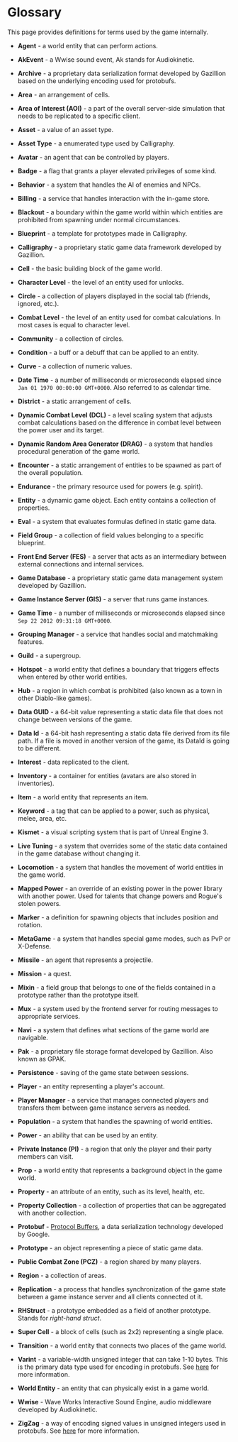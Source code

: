 # Glossary

This page provides definitions for terms used by the game internally.

- **Agent** - a world entity that can perform actions.

- **AkEvent** - a Wwise sound event, Ak stands for Audiokinetic.

- **Archive** - a proprietary data serialization format developed by Gazillion based on the underlying encoding used for protobufs.

- **Area** - an arrangement of cells.

- **Area of Interest (AOI)** - a part of the overall server-side simulation that needs to be replicated to a specific client.

- **Asset** - a value of an asset type.

- **Asset Type** - a enumerated type used by Calligraphy.

- **Avatar** - an agent that can be controlled by players.

- **Badge** - a flag that grants a player elevated privileges of some kind.

- **Behavior** - a system that handles the AI of enemies and NPCs.

- **Billing** - a service that handles interaction with the in-game store.

- **Blackout** - a boundary within the game world within which entities are prohibited from spawning under normal circumstances.

- **Blueprint** - a template for prototypes made in Calligraphy.

- **Calligraphy** - a proprietary static game data framework developed by Gazillion.

- **Cell** - the basic building block of the game world.

- **Character Level** - the level of an entity used for unlocks.

- **Circle** - a collection of players displayed in the social tab (friends, ignored, etc.).

- **Combat Level** - the level of an entity used for combat calculations. In most cases is equal to character level.

- **Community** - a collection of circles.

- **Condition** - a buff or a debuff that can be applied to an entity.

- **Curve** - a collection of numeric values.

- **Date Time** - a number of milliseconds or microseconds elapsed since `Jan 01 1970 00:00:00 GMT+0000`. Also referred to as calendar time.

- **District** - a static arrangement of cells.

- **Dynamic Combat Level (DCL)** - a level scaling system that adjusts combat calculations based on the difference in combat level between the power user and its target.

- **Dynamic Random Area Generator (DRAG)** - a system that handles procedural generation of the game world.

- **Encounter** - a static arrangement of entities to be spawned as part of the overall population.

- **Endurance** - the primary resource used for powers (e.g. spirit).

- **Entity** - a dynamic game object. Each entity contains a collection of properties.

- **Eval** - a system that evaluates formulas defined in static game data.

- **Field Group** - a collection of field values belonging to a specific blueprint.

- **Front End Server (FES)** - a server that acts as an intermediary between external connections and internal services.

- **Game Database** - a proprietary static game data management system developed by Gazillion.

- **Game Instance Server (GIS)** - a server that runs game instances.

- **Game Time** - a number of milliseconds or microseconds elapsed since `Sep 22 2012 09:31:18 GMT+0000`.

- **Grouping Manager** - a service that handles social and matchmaking features.

- **Guild** - a supergroup.

- **Hotspot** - a world entity that defines a boundary that triggers effects when entered by other world entities.

- **Hub** - a region in which combat is prohibited (also known as a town in other Diablo-like games).

- **Data GUID** - a 64-bit value representing a static data file that does not change between versions of the game.

- **Data Id** - a 64-bit hash representing a static data file derived from its file path. If a file is moved in another version of the game, its DataId is going to be different.

- **Interest** - data replicated to the client.

- **Inventory** - a container for entities (avatars are also stored in inventories).

- **Item** - a world entity that represents an item.

- **Keyword** - a tag that can be applied to a power, such as physical, melee, area, etc.

- **Kismet** - a visual scripting system that is part of Unreal Engine 3.

- **Live Tuning** - a system that overrides some of the static data contained in the game database without changing it.

- **Locomotion** - a system that handles the movement of world entities in the game world.

- **Mapped Power** - an override of an existing power in the power library with another power. Used for talents that change powers and Rogue's stolen powers.

- **Marker** - a definition for spawning objects that includes position and rotation.

- **MetaGame** - a system that handles special game modes, such as PvP or X-Defense.

- **Missile** - an agent that represents a projectile.

- **Mission** - a quest.

- **Mixin** - a field group that belongs to one of the fields contained in a prototype rather than the prototype itself.

- **Mux** - a system used by the frontend server for routing messages to appropriate services.

- **Navi** - a system that defines what sections of the game world are navigable.

- **Pak** - a proprietary file storage format developed by Gazillion. Also known as GPAK.

- **Persistence** - saving of the game state between sessions.

- **Player** - an entity representing a player's account.

- **Player Manager** - a service that manages connected players and transfers them between game instance servers as needed.

- **Population** - a system that handles the spawning of world entities.

- **Power** - an ability that can be used by an entity.

- **Private Instance (PI)** - a region that only the player and their party members can visit.

- **Prop** - a world entity that represents a background object in the game world.

- **Property** - an attribute of an entity, such as its level, health, etc.

- **Property Collection** - a collection of properties that can be aggregated with another collection.

- **Protobuf** - [Protocol Buffers](https://protobuf.dev/), a data serialization technology developed by Google.

- **Prototype** - an object representing a piece of static game data.

- **Public Combat Zone (PCZ)** - a region shared by many players.

- **Region** - a collection of areas.

- **Replication** - a process that handles synchronization of the game state between a game instance server and all clients connected ot it.

- **RHStruct** - a prototype embedded as a field of another prototype. Stands for *right-hand struct*.

- **Super Cell** - a block of cells (such as 2x2) representing a single place.

- **Transition** - a world entity that connects two places of the game world.

- **Varint** - a variable-width unsigned integer that can take 1-10 bytes. This is the primary data type used for encoding in protobufs. See [here](https://protobuf.dev/programming-guides/encoding/) for more information.

- **World Entity** - an entity that can physically exist in a game world.

- **Wwise** - Wave Works Interactive Sound Engine, audio middleware developed by Audiokinetic.

- **ZigZag** - a way of encoding signed values in unsigned integers used in protobufs. See [here](https://protobuf.dev/programming-guides/encoding/) for more information.

